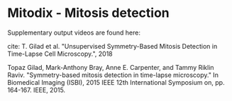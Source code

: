 # Mitodix - Mitosis detection
Supplementary output videos are found here:


cite:
T. Gilad et al. "Unsupervised Symmetry-Based Mitosis Detection in Time-Lapse Cell Microscopy.", 2018

Topaz Gilad, Mark-Anthony Bray, Anne E. Carpenter, and Tammy Riklin Raviv. "Symmetry-based mitosis detection in time-lapse microscopy." In Biomedical Imaging (ISBI), 2015 IEEE 12th International Symposium on, pp. 164-167. IEEE, 2015.
